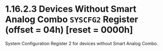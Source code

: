 # 1.16.2.3 Devices Without Smart Analog Combo `SYSCFG2` Register (offset = 04h) [reset = 0000h]

System Configuration Register 2 for devices without Smart Analog Combo.
